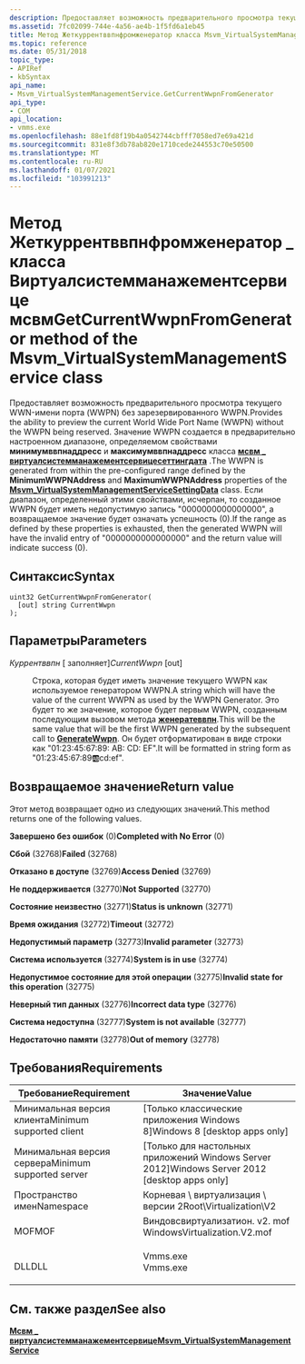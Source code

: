 ```yaml
---
description: Предоставляет возможность предварительного просмотра текущего WWN-имени порта (WWPN) без зарезервированного WWPN.
ms.assetid: 7fc02099-744e-4a56-ae4b-1f5fd6a1eb45
title: Метод Жеткуррентввпнфромженератор класса Msvm_VirtualSystemManagementService
ms.topic: reference
ms.date: 05/31/2018
topic_type:
- APIRef
- kbSyntax
api_name:
- Msvm_VirtualSystemManagementService.GetCurrentWwpnFromGenerator
api_type:
- COM
api_location:
- vmms.exe
ms.openlocfilehash: 88e1fd8f19b4a0542744cbfff7058ed7e69a421d
ms.sourcegitcommit: 831e8f3db78ab820e1710cede244553c70e50500
ms.translationtype: MT
ms.contentlocale: ru-RU
ms.lasthandoff: 01/07/2021
ms.locfileid: "103991213"
---
```

# <a name="getcurrentwwpnfromgenerator-method-of-the-msvm_virtualsystemmanagementservice-class"></a><span data-ttu-id="77bd3-103">Метод Жеткуррентввпнфромженератор \_ класса Виртуалсистемманажементсервице мсвм</span><span class="sxs-lookup"><span data-stu-id="77bd3-103">GetCurrentWwpnFromGenerator method of the Msvm\_VirtualSystemManagementService class</span></span>

<span data-ttu-id="77bd3-104">Предоставляет возможность предварительного просмотра текущего WWN-имени порта (WWPN) без зарезервированного WWPN.</span><span class="sxs-lookup"><span data-stu-id="77bd3-104">Provides the ability to preview the current World Wide Port Name (WWPN) without the WWPN being reserved.</span></span> <span data-ttu-id="77bd3-105">Значение WWPN создается в предварительно настроенном диапазоне, определяемом свойствами **минимумввпнаддресс** и **максимумввпнаддресс** класса [**мсвм \_ виртуалсистемманажементсервицесеттингдата**](msvm-virtualsystemmanagementservicesettingdata.md) .</span><span class="sxs-lookup"><span data-stu-id="77bd3-105">The WWPN is generated from within the pre-configured range defined by the **MinimumWWPNAddress** and **MaximumWWPNAddress** properties of the [**Msvm\_VirtualSystemManagementServiceSettingData**](msvm-virtualsystemmanagementservicesettingdata.md) class.</span></span> <span data-ttu-id="77bd3-106">Если диапазон, определенный этими свойствами, исчерпан, то созданное WWPN будет иметь недопустимую запись "0000000000000000", а возвращаемое значение будет означать успешность (0).</span><span class="sxs-lookup"><span data-stu-id="77bd3-106">If the range as defined by these properties is exhausted, then the generated WWPN will have the invalid entry of "0000000000000000" and the return value will indicate success (0).</span></span>

## <a name="syntax"></a><span data-ttu-id="77bd3-107">Синтаксис</span><span class="sxs-lookup"><span data-stu-id="77bd3-107">Syntax</span></span>


```mof
uint32 GetCurrentWwpnFromGenerator(
  [out] string CurrentWwpn
);
```



## <a name="parameters"></a><span data-ttu-id="77bd3-108">Параметры</span><span class="sxs-lookup"><span data-stu-id="77bd3-108">Parameters</span></span>

<dl> <dt>

<span data-ttu-id="77bd3-109">*Куррентввпн* \[ заполняет\]</span><span class="sxs-lookup"><span data-stu-id="77bd3-109">*CurrentWwpn* \[out\]</span></span>
</dt> <dd>

<span data-ttu-id="77bd3-110">Строка, которая будет иметь значение текущего WWPN как используемое генератором WWPN.</span><span class="sxs-lookup"><span data-stu-id="77bd3-110">A string which will have the value of the current WWPN as used by the WWPN Generator.</span></span> <span data-ttu-id="77bd3-111">Это будет то же значение, которое будет первым WWPN, созданным последующим вызовом метода [**женератеввпн**](generatewwpn-msvm-virtualsystemmanagementservice.md).</span><span class="sxs-lookup"><span data-stu-id="77bd3-111">This will be the same value that will be the first WWPN generated by the subsequent call to [**GenerateWwpn**](generatewwpn-msvm-virtualsystemmanagementservice.md).</span></span> <span data-ttu-id="77bd3-112">Он будет отформатирован в виде строки как "01:23:45:67:89: AB: CD: EF".</span><span class="sxs-lookup"><span data-stu-id="77bd3-112">It will be formatted in string form as "01:23:45:67:89:ab:cd:ef".</span></span>

</dd> </dl>

## <a name="return-value"></a><span data-ttu-id="77bd3-113">Возвращаемое значение</span><span class="sxs-lookup"><span data-stu-id="77bd3-113">Return value</span></span>

<span data-ttu-id="77bd3-114">Этот метод возвращает одно из следующих значений.</span><span class="sxs-lookup"><span data-stu-id="77bd3-114">This method returns one of the following values.</span></span>

<dl> <dt>

<span data-ttu-id="77bd3-115">**Завершено без ошибок** (0)</span><span class="sxs-lookup"><span data-stu-id="77bd3-115">**Completed with No Error** (0)</span></span>
</dt> <dt>

<span data-ttu-id="77bd3-116">**Сбой** (32768)</span><span class="sxs-lookup"><span data-stu-id="77bd3-116">**Failed** (32768)</span></span>
</dt> <dt>

<span data-ttu-id="77bd3-117">**Отказано в доступе** (32769)</span><span class="sxs-lookup"><span data-stu-id="77bd3-117">**Access Denied** (32769)</span></span>
</dt> <dt>

<span data-ttu-id="77bd3-118">**Не поддерживается** (32770)</span><span class="sxs-lookup"><span data-stu-id="77bd3-118">**Not Supported** (32770)</span></span>
</dt> <dt>

<span data-ttu-id="77bd3-119">**Состояние неизвестно** (32771)</span><span class="sxs-lookup"><span data-stu-id="77bd3-119">**Status is unknown** (32771)</span></span>
</dt> <dt>

<span data-ttu-id="77bd3-120">**Время ожидания** (32772)</span><span class="sxs-lookup"><span data-stu-id="77bd3-120">**Timeout** (32772)</span></span>
</dt> <dt>

<span data-ttu-id="77bd3-121">**Недопустимый параметр** (32773)</span><span class="sxs-lookup"><span data-stu-id="77bd3-121">**Invalid parameter** (32773)</span></span>
</dt> <dt>

<span data-ttu-id="77bd3-122">**Система используется** (32774)</span><span class="sxs-lookup"><span data-stu-id="77bd3-122">**System is in use** (32774)</span></span>
</dt> <dt>

<span data-ttu-id="77bd3-123">**Недопустимое состояние для этой операции** (32775)</span><span class="sxs-lookup"><span data-stu-id="77bd3-123">**Invalid state for this operation** (32775)</span></span>
</dt> <dt>

<span data-ttu-id="77bd3-124">**Неверный тип данных** (32776)</span><span class="sxs-lookup"><span data-stu-id="77bd3-124">**Incorrect data type** (32776)</span></span>
</dt> <dt>

<span data-ttu-id="77bd3-125">**Система недоступна** (32777)</span><span class="sxs-lookup"><span data-stu-id="77bd3-125">**System is not available** (32777)</span></span>
</dt> <dt>

<span data-ttu-id="77bd3-126">**Недостаточно памяти** (32778)</span><span class="sxs-lookup"><span data-stu-id="77bd3-126">**Out of memory** (32778)</span></span>
</dt> </dl>

## <a name="requirements"></a><span data-ttu-id="77bd3-127">Требования</span><span class="sxs-lookup"><span data-stu-id="77bd3-127">Requirements</span></span>



| <span data-ttu-id="77bd3-128">Требование</span><span class="sxs-lookup"><span data-stu-id="77bd3-128">Requirement</span></span> | <span data-ttu-id="77bd3-129">Значение</span><span class="sxs-lookup"><span data-stu-id="77bd3-129">Value</span></span> |
|-------------------------------------|---------------------------------------------------------------------------------------------------------|
| <span data-ttu-id="77bd3-130">Минимальная версия клиента</span><span class="sxs-lookup"><span data-stu-id="77bd3-130">Minimum supported client</span></span><br/> | <span data-ttu-id="77bd3-131">\[Только классические приложения Windows 8\]</span><span class="sxs-lookup"><span data-stu-id="77bd3-131">Windows 8 \[desktop apps only\]</span></span><br/>                                                              |
| <span data-ttu-id="77bd3-132">Минимальная версия сервера</span><span class="sxs-lookup"><span data-stu-id="77bd3-132">Minimum supported server</span></span><br/> | <span data-ttu-id="77bd3-133">\[Только для настольных приложений Windows Server 2012\]</span><span class="sxs-lookup"><span data-stu-id="77bd3-133">Windows Server 2012 \[desktop apps only\]</span></span><br/>                                                    |
| <span data-ttu-id="77bd3-134">Пространство имен</span><span class="sxs-lookup"><span data-stu-id="77bd3-134">Namespace</span></span><br/>                | <span data-ttu-id="77bd3-135">Корневая \\ виртуализация \\ версии 2</span><span class="sxs-lookup"><span data-stu-id="77bd3-135">Root\\Virtualization\\V2</span></span><br/>                                                                     |
| <span data-ttu-id="77bd3-136">MOF</span><span class="sxs-lookup"><span data-stu-id="77bd3-136">MOF</span></span><br/>                      | <dl> <span data-ttu-id="77bd3-137"><dt>Виндовсвиртуализатион. v2. mof</dt></span><span class="sxs-lookup"><span data-stu-id="77bd3-137"><dt>WindowsVirtualization.V2.mof</dt></span></span> </dl> |
| <span data-ttu-id="77bd3-138">DLL</span><span class="sxs-lookup"><span data-stu-id="77bd3-138">DLL</span></span><br/>                      | <dl> <span data-ttu-id="77bd3-139"><dt>Vmms.exe</dt></span><span class="sxs-lookup"><span data-stu-id="77bd3-139"><dt>Vmms.exe</dt></span></span> </dl>                     |



## <a name="see-also"></a><span data-ttu-id="77bd3-140">См. также раздел</span><span class="sxs-lookup"><span data-stu-id="77bd3-140">See also</span></span>

<dl> <dt>

[<span data-ttu-id="77bd3-141">**Мсвм \_ виртуалсистемманажементсервице**</span><span class="sxs-lookup"><span data-stu-id="77bd3-141">**Msvm\_VirtualSystemManagementService**</span></span>](msvm-virtualsystemmanagementservice.md)
</dt> </dl>

 

 




